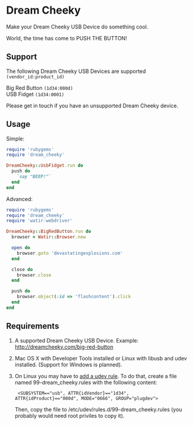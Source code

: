 # Dream Cheeky

Make your Dream Cheeky USB Device do something cool.

World, the time has come to PUSH THE BUTTON!

## Support
The following Dream Cheeky USB Devices are supported `(vendor_id:product_id)`

Big Red Button ``(1d34:000d)``  
USB Fidget ``(1d34:0001)``  

Please get in touch if you have an unsupported Dream Cheeky device.

## Usage

Simple:

```ruby
require 'rubygems'
require 'dream_cheeky'

DreamCheeky::UsbFidget.run do
  push do
    `say "BEEP!"`
  end
end
```

Advanced:

```ruby
require 'rubygems'
require 'dream_cheeky'
require 'watir-webdriver'

DreamCheeky::BigRedButton.run do
  browser = Watir::Browser.new

  open do
    browser.goto 'devastatingexplosions.com'
  end

  close do
    browser.close
  end

  push do
    browser.object(:id => 'flashcontent').click
  end
end
```

## Requirements

1. A supported Dream Cheeky USB Device. Example: http://dreamcheeky.com/big-red-button

2. Mac OS X with Developer Tools installed or Linux with libusb and udev installed. 
   (Support for Windows is planned).

3. On Linux you may have to 
   [add a udev rule](http://reactivated.net/writing_udev_rules.html). To do that, 
   create a file named 99-dream_cheeky.rules with the following content:
   
        <SUBSYSTEM=="usb", ATTR{idVendor}=="1d34", ATTR{idProduct}=="000d", MODE="0666", GROUP="plugdev">
   
   Then, copy the file to /etc/udev/rules.d/99-dream_cheeky.rules (you probably would 
   need root priviles to copy it).
